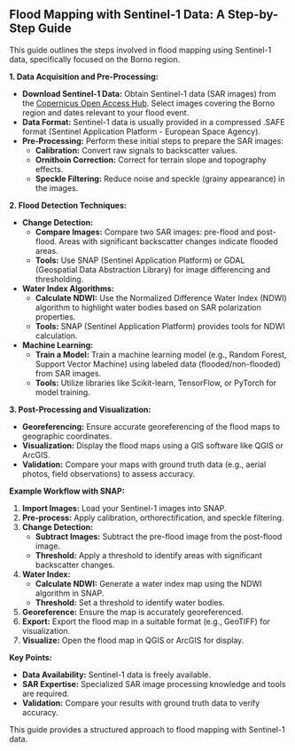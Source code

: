 ## Flood Mapping with Sentinel-1 Data: A Step-by-Step Guide

This guide outlines the steps involved in flood mapping using Sentinel-1 data, specifically focused on the Borno region.

**1. Data Acquisition and Pre-Processing:**

* **Download Sentinel-1 Data:** Obtain Sentinel-1 data (SAR images) from the [Copernicus Open Access Hub](https://scihub.copernicus.eu/). Select images covering the Borno region and dates relevant to your flood event.
* **Data Format:** Sentinel-1 data is usually provided in a compressed .SAFE format (Sentinel Application Platform - European Space Agency).
* **Pre-Processing:** Perform these initial steps to prepare the SAR images:
    * **Calibration:** Convert raw signals to backscatter values.
    * **Ornithoin Correction:** Correct for terrain slope and topography effects.
    * **Speckle Filtering:** Reduce noise and speckle (grainy appearance) in the images.

**2. Flood Detection Techniques:**

* **Change Detection:**
    * **Compare Images:**  Compare two SAR images: pre-flood and post-flood. Areas with significant backscatter changes indicate flooded areas.
    * **Tools:** Use SNAP (Sentinel Application Platform) or GDAL (Geospatial Data Abstraction Library) for image differencing and thresholding.
* **Water Index Algorithms:**
    * **Calculate NDWI:** Use the Normalized Difference Water Index (NDWI) algorithm to highlight water bodies based on SAR polarization properties.
    * **Tools:** SNAP (Sentinel Application Platform) provides tools for NDWI calculation.
* **Machine Learning:**
    * **Train a Model:** Train a machine learning model (e.g., Random Forest, Support Vector Machine) using labeled data (flooded/non-flooded) from SAR images.
    * **Tools:** Utilize libraries like Scikit-learn, TensorFlow, or PyTorch for model training.

**3. Post-Processing and Visualization:**

* **Georeferencing:** Ensure accurate georeferencing of the flood maps to geographic coordinates.
* **Visualization:** Display the flood maps using a GIS software like QGIS or ArcGIS.
* **Validation:** Compare your maps with ground truth data (e.g., aerial photos, field observations) to assess accuracy.

**Example Workflow with SNAP:**

1. **Import Images:** Load your Sentinel-1 images into SNAP.
2. **Pre-process:** Apply calibration, orthorectification, and speckle filtering.
3. **Change Detection:**
    * **Subtract Images:** Subtract the pre-flood image from the post-flood image.
    * **Threshold:** Apply a threshold to identify areas with significant backscatter changes.
4. **Water Index:**
    * **Calculate NDWI:** Generate a water index map using the NDWI algorithm in SNAP.
    * **Threshold:** Set a threshold to identify water bodies.
5. **Georeference:** Ensure the map is accurately georeferenced.
6. **Export:** Export the flood map in a suitable format (e.g., GeoTIFF) for visualization.
7. **Visualize:**  Open the flood map in QGIS or ArcGIS for display.

**Key Points:**

* **Data Availability:** Sentinel-1 data is freely available.
* **SAR Expertise:**  Specialized SAR image processing knowledge and tools are required.
* **Validation:**  Compare your results with ground truth data to verify accuracy.

This guide provides a structured approach to flood mapping with Sentinel-1 data. 
